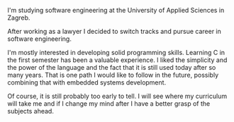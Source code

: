 I'm studying software engineering at the University of Applied Sciences in Zagreb. 

After working as a lawyer I decided to switch tracks and pursue career in software engineering. 

I'm mostly interested in developing solid programming skills. Learning C in the first semester has been a valuable experience. I liked the simplicity and the power of the language and the fact that it is still used today after so many years. That is one path I would like to follow in the future, possibly combining that with embedded systems development. 

Of course, it is still probably too early to tell. I will see where my curriculum will take me and if I change my mind after I have a better grasp of the subjects ahead.
